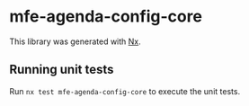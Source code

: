 # mfe-agenda-config-core

This library was generated with [Nx](https://nx.dev).

## Running unit tests

Run `nx test mfe-agenda-config-core` to execute the unit tests.
